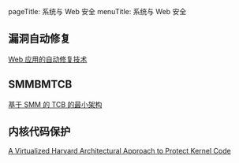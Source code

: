 pageTitle: 系统与 Web 安全
menuTitle: 系统与 Web 安全

## 漏洞自动修复

[Web 应用的自动修复技术](web-app-auto-fix.html)

## SMMBMTCB

[基于 SMM 的 TCB 的最小架构](smmbmtcb.html)

## 内核代码保护

[A Virtualized Harvard Architectural Approach to Protect Kernel Code](kernel-code-protection.html)